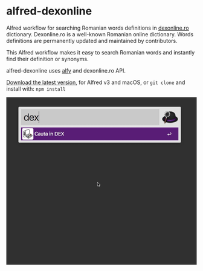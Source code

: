 # alfred-dexonline
Alfred workflow for searching Romanian words definitions in [dexonline.ro](https://dexonline.ro) dictionary.
Dexonline.ro is a well-known Romanian online dictionary. Words definitions are permanently updated and maintained by contributors. 

This Alfred workflow makes it easy to search Romanian words and instantly find their definition or synonyms.

alfred-dexonline uses [alfy](https://github.com/sindresorhus/alfy) and dexonline.ro API. 

[Download the latest version](https://github.com/andrei-popa/alfred-dexonline/releases/tag/v1.0.2), for Alfred v3 and macOS, or `git clone` and install with: `npm install`

<img src="screenshot.gif">
